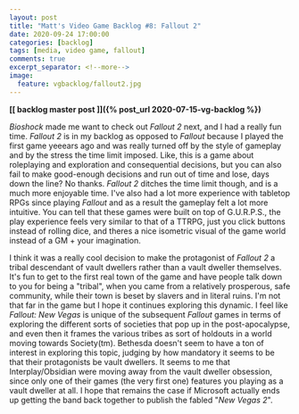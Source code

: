 ```yaml
---
layout: post
title: "Matt's Video Game Backlog #8: Fallout 2"
date: 2020-09-24 17:00:00
categories: [backlog]
tags: [media, video game, fallout]
comments: true
excerpt_separator: <!--more-->
image:
  feature: vgbacklog/fallout2.jpg
---
```


**[[ backlog master post ]]({% post_url 2020-07-15-vg-backlog %})**

_Bioshock_ made me want to check out _Fallout 2_ next, and I had a really fun time. _Fallout 2_ is in my backlog as opposed to _Fallout_ because I played the first game yeeears ago and was really turned off by the style of gameplay and by the stress the time limit imposed. Like, this is a game about roleplaying and exploration and consequential decisions, but you can also fail to make good-enough decisions and run out of time and lose, days down the line? No thanks. _Fallout 2_ ditches the time limit though, and is a much more enjoyable time. I've also had a lot more experience with tabletop RPGs since playing _Fallout_ and as a result the gameplay felt a lot more intuitive. You can tell that these games were built on top of G.U.R.P.S., the play experience feels very similar to that of a TTRPG, just you click buttons instead of rolling dice, and theres a nice isometric visual of the game world instead of a GM + your imagination.

I think it was a really cool decision to make the protagonist of _Fallout 2_ a tribal descendant of vault dwellers rather than a vault dweller themselves. It's fun to get to the first real town of the game and have people talk down to you for being a "tribal", when you came from a relatively prosperous, safe community, while their town is beset by slavers and in literal ruins. I'm not that far in the game but I hope it continues exploring this dynamic. I feel like _Fallout: New Vegas_ is unique of the subsequent _Fallout_ games in terms of exploring the different sorts of societies that pop up in the post-apocalypse, and even then it frames the various tribes as sort of holdouts in a world moving towards Society(tm). Bethesda doesn't seem to have a ton of interest in exploring this topic, judging by how mandatory it seems to be that their protagonists be vault dwellers. It seems to me that Interplay/Obsidian were moving away from the vault dweller obsession, since only one of their games (the very first one) features you playing as a vault dweller at all. I hope that remains the case if Microsoft actually ends up getting the band back together to publish the fabled "_New Vegas 2_".
